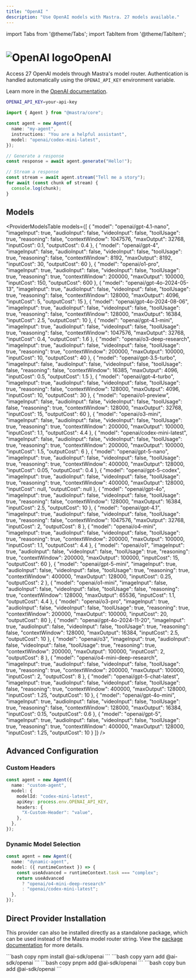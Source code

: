 ```yaml
---
title: "OpenAI "
description: "Use OpenAI models with Mastra. 27 models available."
---
```


import Tabs from '@theme/Tabs';
import TabItem from '@theme/TabItem';

# <img src="https://models.dev/logos/openai.svg" alt="OpenAI logo" className="inline w-8 h-8 mr-2 align-middle dark:invert dark:brightness-0 dark:contrast-200" />OpenAI

Access 27 OpenAI models through Mastra's model router. Authentication is handled automatically using the `OPENAI_API_KEY` environment variable.

Learn more in the [OpenAI documentation](https://platform.openai.com/docs/models).

```bash
OPENAI_API_KEY=your-api-key
```

```typescript
import { Agent } from "@mastra/core";

const agent = new Agent({
  name: "my-agent",
  instructions: "You are a helpful assistant",
  model: "openai/codex-mini-latest",
});

// Generate a response
const response = await agent.generate("Hello!");

// Stream a response
const stream = await agent.stream("Tell me a story");
for await (const chunk of stream) {
  console.log(chunk);
}
```

## Models

<ProviderModelsTable
models={[
{
"model": "openai/gpt-4.1-nano",
"imageInput": true,
"audioInput": false,
"videoInput": false,
"toolUsage": true,
"reasoning": false,
"contextWindow": 1047576,
"maxOutput": 32768,
"inputCost": 0.1,
"outputCost": 0.4
},
{
"model": "openai/gpt-4",
"imageInput": false,
"audioInput": false,
"videoInput": false,
"toolUsage": true,
"reasoning": false,
"contextWindow": 8192,
"maxOutput": 8192,
"inputCost": 30,
"outputCost": 60
},
{
"model": "openai/o1-pro",
"imageInput": true,
"audioInput": false,
"videoInput": false,
"toolUsage": true,
"reasoning": true,
"contextWindow": 200000,
"maxOutput": 100000,
"inputCost": 150,
"outputCost": 600
},
{
"model": "openai/gpt-4o-2024-05-13",
"imageInput": true,
"audioInput": false,
"videoInput": false,
"toolUsage": true,
"reasoning": false,
"contextWindow": 128000,
"maxOutput": 4096,
"inputCost": 5,
"outputCost": 15
},
{
"model": "openai/gpt-4o-2024-08-06",
"imageInput": true,
"audioInput": false,
"videoInput": false,
"toolUsage": true,
"reasoning": false,
"contextWindow": 128000,
"maxOutput": 16384,
"inputCost": 2.5,
"outputCost": 10
},
{
"model": "openai/gpt-4.1-mini",
"imageInput": true,
"audioInput": false,
"videoInput": false,
"toolUsage": true,
"reasoning": false,
"contextWindow": 1047576,
"maxOutput": 32768,
"inputCost": 0.4,
"outputCost": 1.6
},
{
"model": "openai/o3-deep-research",
"imageInput": true,
"audioInput": false,
"videoInput": false,
"toolUsage": true,
"reasoning": true,
"contextWindow": 200000,
"maxOutput": 100000,
"inputCost": 10,
"outputCost": 40
},
{
"model": "openai/gpt-3.5-turbo",
"imageInput": false,
"audioInput": false,
"videoInput": false,
"toolUsage": false,
"reasoning": false,
"contextWindow": 16385,
"maxOutput": 4096,
"inputCost": 0.5,
"outputCost": 1.5
},
{
"model": "openai/gpt-4-turbo",
"imageInput": true,
"audioInput": false,
"videoInput": false,
"toolUsage": true,
"reasoning": false,
"contextWindow": 128000,
"maxOutput": 4096,
"inputCost": 10,
"outputCost": 30
},
{
"model": "openai/o1-preview",
"imageInput": false,
"audioInput": false,
"videoInput": false,
"toolUsage": false,
"reasoning": true,
"contextWindow": 128000,
"maxOutput": 32768,
"inputCost": 15,
"outputCost": 60
},
{
"model": "openai/o3-mini",
"imageInput": false,
"audioInput": false,
"videoInput": false,
"toolUsage": true,
"reasoning": true,
"contextWindow": 200000,
"maxOutput": 100000,
"inputCost": 1.1,
"outputCost": 4.4
},
{
"model": "openai/codex-mini-latest",
"imageInput": false,
"audioInput": false,
"videoInput": false,
"toolUsage": true,
"reasoning": true,
"contextWindow": 200000,
"maxOutput": 100000,
"inputCost": 1.5,
"outputCost": 6
},
{
"model": "openai/gpt-5-nano",
"imageInput": true,
"audioInput": false,
"videoInput": false,
"toolUsage": true,
"reasoning": true,
"contextWindow": 400000,
"maxOutput": 128000,
"inputCost": 0.05,
"outputCost": 0.4
},
{
"model": "openai/gpt-5-codex",
"imageInput": true,
"audioInput": false,
"videoInput": false,
"toolUsage": true,
"reasoning": true,
"contextWindow": 400000,
"maxOutput": 128000,
"inputCost": null,
"outputCost": null
},
{
"model": "openai/gpt-4o",
"imageInput": true,
"audioInput": false,
"videoInput": false,
"toolUsage": true,
"reasoning": false,
"contextWindow": 128000,
"maxOutput": 16384,
"inputCost": 2.5,
"outputCost": 10
},
{
"model": "openai/gpt-4.1",
"imageInput": true,
"audioInput": false,
"videoInput": false,
"toolUsage": true,
"reasoning": false,
"contextWindow": 1047576,
"maxOutput": 32768,
"inputCost": 2,
"outputCost": 8
},
{
"model": "openai/o4-mini",
"imageInput": true,
"audioInput": false,
"videoInput": false,
"toolUsage": true,
"reasoning": true,
"contextWindow": 200000,
"maxOutput": 100000,
"inputCost": 1.1,
"outputCost": 4.4
},
{
"model": "openai/o1",
"imageInput": true,
"audioInput": false,
"videoInput": false,
"toolUsage": true,
"reasoning": true,
"contextWindow": 200000,
"maxOutput": 100000,
"inputCost": 15,
"outputCost": 60
},
{
"model": "openai/gpt-5-mini",
"imageInput": true,
"audioInput": false,
"videoInput": false,
"toolUsage": true,
"reasoning": true,
"contextWindow": 400000,
"maxOutput": 128000,
"inputCost": 0.25,
"outputCost": 2
},
{
"model": "openai/o1-mini",
"imageInput": false,
"audioInput": false,
"videoInput": false,
"toolUsage": false,
"reasoning": true,
"contextWindow": 128000,
"maxOutput": 65536,
"inputCost": 1.1,
"outputCost": 4.4
},
{
"model": "openai/o3-pro",
"imageInput": true,
"audioInput": false,
"videoInput": false,
"toolUsage": true,
"reasoning": true,
"contextWindow": 200000,
"maxOutput": 100000,
"inputCost": 20,
"outputCost": 80
},
{
"model": "openai/gpt-4o-2024-11-20",
"imageInput": true,
"audioInput": false,
"videoInput": false,
"toolUsage": true,
"reasoning": false,
"contextWindow": 128000,
"maxOutput": 16384,
"inputCost": 2.5,
"outputCost": 10
},
{
"model": "openai/o3",
"imageInput": true,
"audioInput": false,
"videoInput": false,
"toolUsage": true,
"reasoning": true,
"contextWindow": 200000,
"maxOutput": 100000,
"inputCost": 2,
"outputCost": 8
},
{
"model": "openai/o4-mini-deep-research",
"imageInput": true,
"audioInput": false,
"videoInput": false,
"toolUsage": true,
"reasoning": true,
"contextWindow": 200000,
"maxOutput": 100000,
"inputCost": 2,
"outputCost": 8
},
{
"model": "openai/gpt-5-chat-latest",
"imageInput": true,
"audioInput": false,
"videoInput": false,
"toolUsage": false,
"reasoning": true,
"contextWindow": 400000,
"maxOutput": 128000,
"inputCost": 1.25,
"outputCost": 10
},
{
"model": "openai/gpt-4o-mini",
"imageInput": true,
"audioInput": false,
"videoInput": false,
"toolUsage": true,
"reasoning": false,
"contextWindow": 128000,
"maxOutput": 16384,
"inputCost": 0.15,
"outputCost": 0.6
},
{
"model": "openai/gpt-5",
"imageInput": true,
"audioInput": false,
"videoInput": false,
"toolUsage": true,
"reasoning": true,
"contextWindow": 400000,
"maxOutput": 128000,
"inputCost": 1.25,
"outputCost": 10
}
]}
/>

## Advanced Configuration

### Custom Headers

```typescript
const agent = new Agent({
  name: "custom-agent",
  model: {
    modelId: "codex-mini-latest",
    apiKey: process.env.OPENAI_API_KEY,
    headers: {
      "X-Custom-Header": "value",
    },
  },
});
```

### Dynamic Model Selection

```typescript
const agent = new Agent({
  name: "dynamic-agent",
  model: ({ runtimeContext }) => {
    const useAdvanced = runtimeContext.task === "complex";
    return useAdvanced
      ? "openai/o4-mini-deep-research"
      : "openai/codex-mini-latest";
  },
});
```

## Direct Provider Installation

This provider can also be installed directly as a standalone package, which can be used instead of the Mastra model router string. View the [package documentation](https://www.npmjs.com/package/@ai-sdk/openai) for more details.

<Tabs groupId="package-manager">
  <TabItem value="npm" label="npm" default>
    ```bash copy
    npm install @ai-sdk/openai
    ```
  </TabItem>
  <TabItem value="yarn" label="yarn">
    ```bash copy
    yarn add @ai-sdk/openai
    ```
  </TabItem>
  <TabItem value="pnpm" label="pnpm">
    ```bash copy
    pnpm add @ai-sdk/openai
    ```
  </TabItem>
  <TabItem value="bun" label="bun">
    ```bash copy
    bun add @ai-sdk/openai
    ```
  </TabItem>
</Tabs>
